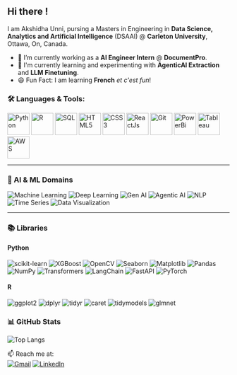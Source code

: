 ## Hi there !
I am Akshidha Unni, pursing a Masters in Engineering in **Data Science, Analytics and Artificial Intelligence** (DSAAI) @ **Carleton University**, Ottawa, On, Canada.
- 🔭 I’m currently working as a **AI Engineer Intern** @ **DocumentPro**.
- 🌱 I'm currently learning and experimenting with **AgenticAI Extraction** and **LLM Finetuning**.
- 😄 Fun Fact: I am learning **French** _et c'est fun_!
 
 ### 🛠️ Languages & Tools:  
 <p align="left">
  <img src="https://cdn.jsdelivr.net/gh/devicons/devicon/icons/python/python-original.svg" alt="Python" width="50" height="50"/>
  <img src="https://cdn.jsdelivr.net/gh/devicons/devicon/icons/r/r-original.svg" alt="R" width="50" height="50"/>
  <img src="https://cdn.jsdelivr.net/gh/devicons/devicon/icons/mysql/mysql-original.svg" alt="SQL" width="50" height="50"/>
  <img src="https://cdn.jsdelivr.net/gh/devicons/devicon/icons/html5/html5-original.svg" alt="HTML5" width="50" height="50"/>
  <img src="https://cdn.jsdelivr.net/gh/devicons/devicon/icons/css3/css3-original.svg" alt="CSS3" width="50" height="50"/>
  <img src ="https://cdn.jsdelivr.net/gh/devicons/devicon/icons/react/react-original.svg" alt="ReactJs" width="50" height="50"/>
  <img src="https://cdn.jsdelivr.net/gh/devicons/devicon/icons/git/git-original.svg" alt="Git" width="50" height="50"/>
  <img src="https://img.icons8.com/color/48/power-bi.png" alt="PowerBi" width="50" height="50"/>
  <img src="https://img.icons8.com/color/48/tableau-software.png" alt="Tableau" width="50" height="50"/>
  <img src="https://cdn.jsdelivr.net/gh/devicons/devicon/icons/amazonwebservices/amazonwebservices-original.svg" alt="AWS" width="50" height="50"/>

---
</p>

### 🤖 AI & ML Domains
![Machine Learning](https://img.shields.io/badge/Machine%20Learning-blue?style=flat-square&logo=scikit-learn&logoColor=white)
![Deep Learning](https://img.shields.io/badge/Deep%20Learning-darkblue?style=flat-square&logo=pytorch&logoColor=white)
![Gen AI](https://img.shields.io/badge/Generative%20AI-black?style=flat-square&logo=OpenAI&logoColor=white)
![Agentic AI](https://img.shields.io/badge/Agentic%20AI-purple?style=flat-square&logo=autogpt&logoColor=white)
![NLP](https://img.shields.io/badge/Natural%20Language%20Processing-green?style=flat-square&logo=spacy&logoColor=white)
![Time Series](https://img.shields.io/badge/Time%20Series-ff7f50?style=flat-square&logo=clockify&logoColor=white)
![Data Visualization](https://img.shields.io/badge/Data%20Visualization-teal?style=flat-square&logo=plotly&logoColor=white)

---

### 📚 Libraries

#### Python
![scikit-learn](https://img.shields.io/badge/scikit--learn-F7931E?style=flat-square&logo=scikit-learn&logoColor=white)
![XGBoost](https://img.shields.io/badge/XGBoost-d9534f?style=flat-square)
![OpenCV](https://img.shields.io/badge/OpenCV-5C3EE8?style=flat-square&logo=opencv&logoColor=white)
![Seaborn](https://img.shields.io/badge/Seaborn-3776AB?style=flat-square)
![Matplotlib](https://img.shields.io/badge/Matplotlib-0080CD?style=flat-square)
![Pandas](https://img.shields.io/badge/Pandas-150458?style=flat-square&logo=pandas&logoColor=white)
![NumPy](https://img.shields.io/badge/NumPy-013243?style=flat-square&logo=numpy&logoColor=white)
![Transformers](https://img.shields.io/badge/HuggingFace%20Transformers-yellow?style=flat-square&logo=huggingface&logoColor=black)
![LangChain](https://img.shields.io/badge/LangChain-black?style=flat-square)
![FastAPI](https://img.shields.io/badge/FastAPI-009688?style=flat-square&logo=fastapi&logoColor=white)
![PyTorch](https://img.shields.io/badge/PyTorch-EE4C2C?style=flat-square&logo=pytorch&logoColor=white)

#### R
![ggplot2](https://img.shields.io/badge/ggplot2-2C3E50?style=flat-square)
![dplyr](https://img.shields.io/badge/dplyr-1F77B4?style=flat-square)
![tidyr](https://img.shields.io/badge/tidyr-17BECF?style=flat-square)
![caret](https://img.shields.io/badge/caret-FF7F0E?style=flat-square)
![tidymodels](https://img.shields.io/badge/tidymodels-8E44AD?style=flat-square)
![glmnet](https://img.shields.io/badge/glmnet-C0392B?style=flat-squaree)

### 📊 GitHub Stats

![Top Langs](https://github-readme-stats.vercel.app/api/top-langs/?username=akshidha-unni&layout=compact&theme=tokyonight)

📫 Reach me at:  
[![Gmail](https://img.shields.io/badge/Gmail-akshidha2002@gmail.com-red?style=flat&logo=gmail)](mailto:akshidha2002@gmail.com) [![LinkedIn](https://img.shields.io/badge/LinkedIn-Akshidha_Unni-blue?style=flat&logo=linkedin)](https://www.linkedin.com/in/akshidha-unni-5669271b0/)  

